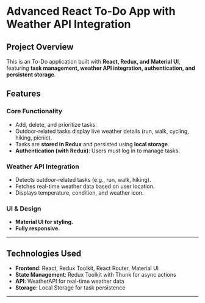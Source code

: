 # Advanced React To-Do App with Weather API Integration

## Project Overview
This is an To-Do application built with **React, Redux, and Material UI**, featuring **task management, weather API integration, authentication, and persistent storage**.

## Features

### Core Functionality
- Add, delete, and prioritize tasks.
- Outdoor-related tasks display live weather details (run, walk, cycling, hiking, picnic).
- Tasks are **stored in Redux** and persisted using **local storage**.
- **Authentication (with Redux)**: Users must log in to manage tasks.

### Weather API Integration
- Detects outdoor-related tasks (e.g., run, walk, hiking).
- Fetches real-time weather data based on user location.
- Displays temperature, condition, and weather icon.

### UI & Design
- **Material UI for styling.**
- **Fully responsive.**

---

## Technologies Used
- **Frontend**: React, Redux Toolkit, React Router, Material UI
- **State Management**: Redux Toolkit with Thunk for async actions
- **API**: WeatherAPI for real-time weather data
- **Storage**: Local Storage for task persistence

---

